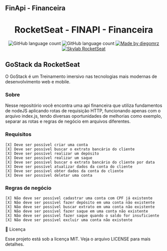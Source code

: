 ## FinApi - Financeira

<h1 align="center">
  RocketSeat - FINAPI - Financeira
</h1>

<p align="center">

  <img alt="GitHub language count" src="https://img.shields.io/github/last-commit/diegomrz/rckt-ignite-finapp ">

  <img alt="GitHub language count" src="https://img.shields.io/github/languages/count/diegomrz/rckt-ignite-finapp">

  <a href="https://www.linkedin.com/in/diegomrz/">
    <img alt="Made by diegomrz" src="https://img.shields.io/badge/linkedin-diegomrz-blue">
  </a>

  <a href="https://skylab.rocketseat.com.br/">
    <img alt="Skylab RocketSeat" src="https://img.shields.io/badge/skylab-Rocketseat-blueviolet">
  </a>

</p>

## GoStack da RocketSeat
O GoStack é um Treinamento imersivo nas tecnologias mais modernas de desenvolvimento web e mobile.

### Sobre
Nesse repositório você encontra uma api financeira que utiliza fundamentos de nodeJS aplicando rotas de requisição HTTP, funcionando apenas com o arquivo index.js, tendo diversas oportunidades de melhorias como exemplo, separar as rotas e regras de negócio em arquivos diferentes.

### Requisitos

    [X] Deve ser possível criar uma conta
    [X] Deve ser possível buscar o extrato bancário do cliente
    [X] Deve ser possível realizar um depósito
    [X] Deve ser possível realizar um saque
    [X] Deve ser possível buscar o extrato bancário do cliente por data
    [X] Deve ser possível atualizar dados da conta do cliente
    [X] Deve ser possível obter dados da conta do cliente
    [X] Deve ser possível deletar uma conta

### Regras de negócio

    [X] Não deve ser possível cadastrar uma conta com CPF já existente
    [X] Não deve ser possível fazer depósito em uma conta não existente
    [X] Não deve ser possível buscar extrato em uma conta não existente
    [X] Não deve ser possível fazer saque em uma conta não existente
    [X] Não deve ser possível fazer saque quando o saldo for insuficiente
    [X] Não deve ser possível excluir uma conta não existente

📝 Licença

Esse projeto está sob a licença MIT. Veja o arquivo LICENSE para mais detalhes.

   